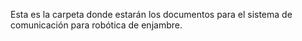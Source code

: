Esta es la carpeta donde estarán los documentos para el sistema de comunicación para robótica de enjambre.
